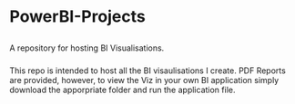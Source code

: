 # PowerBI-Projects

##
A repository for hosting BI Visualisations.


###
This repo is intended to host all the BI visaulisations I create. 
PDF Reports are provided, however, to view the Viz in your own BI application simply download the apporpriate folder and run the application file.
